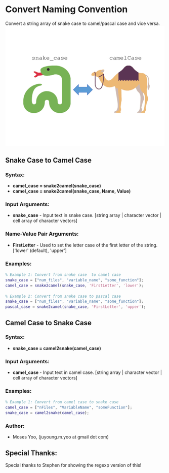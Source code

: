 # Convert Naming Convention
Convert a string array of snake case to camel/pascal case and vice versa.
![Convert Naming Convention](convert_naming_convention.png)

## Snake Case to Camel Case

### Syntax:
- **camel_case = snake2camel(snake_case)**
- **camel_case = snake2camel(snake_case, Name, Value)**

### Input Arguments:
- **snake_case** - Input text in snake case. [string array | character vector | cell array of character vectors]

### Name-Value Pair Arguments:
- **FirstLetter** - Used to set the letter case of the first letter of the string. ['lower' (default), 'upper']

### Examples:
```matlab
% Example 1: Convert from snake case  to camel case 
snake_case = ["num_files", "variable_name", "some_function"];
camel_case = snake2camel(snake_case, 'FirstLetter', 'lower');

% Example 2: Convert from snake case to pascal case
snake_case = ["num_files", "variable_name", "some_function"];
pascal_case = snake2camel(snake_case, 'FirstLetter', 'upper');
```


## Camel Case to Snake Case

### Syntax:
- **snake_case = camel2snake(camel_case)**

### Input Arguments:
- **camel_case** - Input text in camel case. [string array | character vector | cell array of character vectors]

### Examples:
```matlab
% Example 1: Convert from camel case to snake case
camel_case = ["nFiles", "VariableName", "someFunction"];
snake_case = camel2snake(camel_case);
```

### Author:
- Moses Yoo, (juyoung.m.yoo at gmail dot com)

## Special Thanks:
Special thanks to Stephen for showing the regexp version of this!